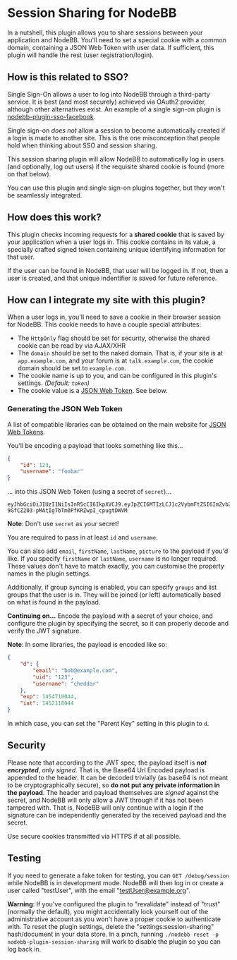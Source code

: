 # Session Sharing for NodeBB

In a nutshell, this plugin allows you to share sessions between your application and NodeBB. You'll need to set a
special cookie with a common domain, containing a JSON Web Token with user data. If sufficient, this plugin will
handle the rest (user registration/login).

## How is this related to SSO?

Single Sign-On allows a user to log into NodeBB through a third-party service. It is best (and most securely)
achieved via OAuth2 provider, although other alternatives exist. An example of a single sign-on plugin is
[nodebb-plugin-sso-facebook](https://github.com/julianlam/nodebb-plugin-sso-facebook).

Single sign-on *does not* allow a session to become automatically created if a login is made to another site.
This is the one misconception that people hold when thinking about SSO and session sharing.

This session sharing plugin will allow NodeBB to automatically log in users (and optionally, log out users)
if the requisite shared cookie is found (more on that below).

You can use this plugin and single sign-on plugins together, but they won't be seamlessly integrated.

## How does this work?

This plugin checks incoming requests for a **shared cookie** that is saved by your application when a user
logs in. This cookie contains in its value, a specially crafted signed token containing unique identifying
information for that user.

If the user can be found in NodeBB, that user will be logged in. If not, then a user is created, and that
unique indentifier is saved for future reference.

## How can I integrate my site with this plugin?

When a user logs in, you'll need to save a cookie in their browser session for NodeBB. This cookie needs
to have a couple special attributes:

* The `HttpOnly` flag should be set for security, otherwise the shared cookie can be read by via AJAX/XHR
* The `domain` should be set to the naked domain. That is, if your site is at `app.example.com`, and your
forum is at `talk.example.com`, the cookie domain should be set to `example.com`.
* The cookie name is up to you, and can be configured in this plugin's settings. *(Default: `token`)*
* The cookie value is a [JSON Web Token](https://jwt.io/). See below.

### Generating the JSON Web Token

A list of compatible libraries can be obtained on the main website for [JSON Web Tokens](https://jwt.io/).

You'll be encoding a payload that looks something like this...

``` json
{
	"id": 123,
	"username": "foobar"
}
```

... into this JSON Web Token (using a secret of `secret`)...

```
eyJhbGciOiJIUzI1NiIsInR5cCI6IkpXVCJ9.eyJpZCI6MTIzLCJ1c2VybmFtZSI6ImZvb2JhciJ9.b45U-9GfCZ203-pMAtIgTbTm0PfKRZwpI_cpugtDWVM
```

**Note**: Don't use `secret` as your secret!

You are required to pass in at least `id` and `username`.

You can also add `email`, `firstName`, `lastName`, `picture` to the payload if you'd like. If you specify
`firstName` or `lastName`, `username` is no longer required. These values don't have to match exactly,
you can customise the property names in the plugin settings.

Additionally, if group syncing is enabled, you can specify `groups` and list groups that the user is in.
They will be joined (or left) automatically based on what is found in the payload.

**Continuing on...** Encode the payload with a secret of your choice, and configure the plugin by specifying the secret, so
it can properly decode and verify the JWT signature.

**Note**: In some libraries, the payload is encoded like so:

``` json
{
	"d": {
		"email": "bob@example.com",
		"uid": "123",
		"username": "cheddar"
	},
	"exp": 1454710044,
	"iat": 1452118044
}
```

In which case, you can set the "Parent Key" setting in this plugin to `d`.

## Security

Please note that according to the JWT spec, the payload itself is ***not encrypted***, only *signed*. That is,
the Base64 Url Encoded payload is appended to the header. It can be decoded trivially (as base64 is not meant
to be cryptographically secure), so **do not put any private information in the payload**. The header and
payload themselves are *signed* against the secret, and NodeBB will only allow a JWT through if it has not been
tampered with. That is, NodeBB will only continue with a login if the signature can be independently generated
by the received payload and the secret.

Use secure cookies transmitted via HTTPS if at all possible.

## Testing

If you need to generate a fake token for testing, you can `GET /debug/session` while NodeBB is in development
mode. NodeBB will then log in or create a user called "testUser", with the email "testUser@example.org".

**Warning**: If you've configured the plugin to "revalidate" instead of "trust" (normally the default), you
might accidentally lock yourself out of the administrative account as you won't have a proper cookie to
authenticate with. To reset the plugin settings, delete the "settings:session-sharing" hash/document in
your data store. In a pinch, running `./nodebb reset -p nodebb-plugin-session-sharing` will work to disable
the plugin so you can log back in.

